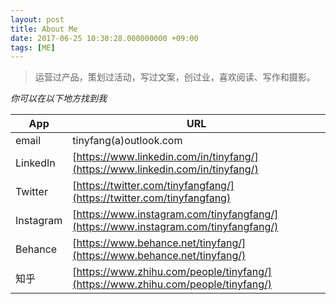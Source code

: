 ```yaml
---
layout: post
title: About Me
date: 2017-06-25 10:30:28.000000000 +09:00
tags: [ME]
---
```


> 运营过产品，策划过活动，写过文案，创过业，喜欢阅读、写作和摄影。

*你可以在以下地方找到我*

| App    | URL                          |
| ------------ | -----------------------------|
| email  | tinyfang(a)outlook.com|
| LinkedIn   | [https://www.linkedin.com/in/tinyfang/](https://www.linkedin.com/in/tinyfang/)|
| Twitter   | [https://twitter.com/tinyfangfang/](https://twitter.com/tinyfangfang)|
| Instagram   | [https://www.instagram.com/tinyfangfang/](https://www.instagram.com/tinyfangfang/)|
| Behance   | [https://www.behance.net/tinyfang/](https://www.behance.net/tinyfang/)|
| 知乎   | [https://www.zhihu.com/people/tinyfang/](https://www.zhihu.com/people/tinyfang/)|